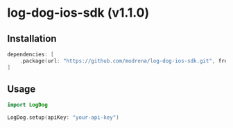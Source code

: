 # log-dog-ios-sdk (v1.1.0)

## Installation

```swift
dependencies: [
    .package(url: "https://github.com/modrena/log-dog-ios-sdk.git", from: "1.1.0")
]
```

## Usage

```swift
import LogDog

LogDog.setup(apiKey: "your-api-key")
``` 
